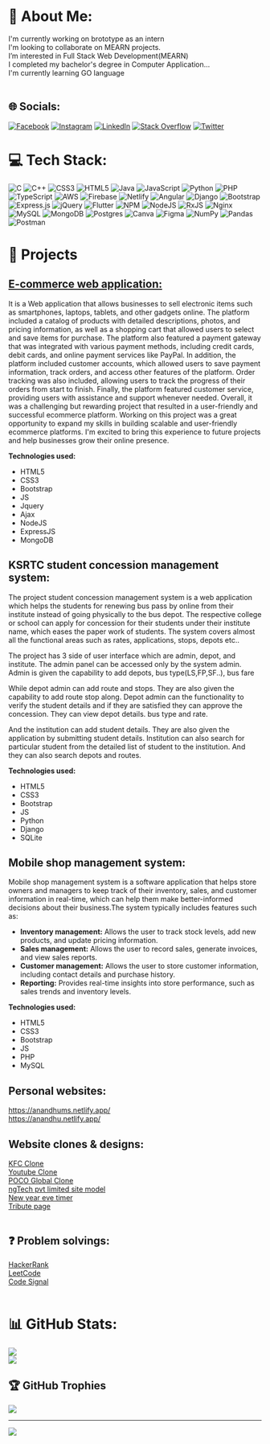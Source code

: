 


<!---
anandhu657/anandhu657 is a ✨ special ✨ repository because its `README.md` (this file) appears on your GitHub profile.
You can click the Preview link to take a look at your changes.
--->
<!-- Hi 👋 My name is ANANDHU M S
============================

FULL STACK Web Developer
-------------
* 👀 I’m interested in Full Stack Web Development(MEARN)
* 🌱 I completed my bachelor's degree in Computer Application...
* 🌍  I'm based in India
* 🖥️  See my portfolio at [Netlify](http://anandhums.netlify.app)
* ✉️  You can contact me at [anandhumeleveettil@gmail.com](mailto:anandhumeleveettil@gmail.com)

### Skills
<p align="left"> -->
<!--Programming languages-->
 <!-- <a href="https://docs.microsoft.com/en-us/cpp/?view=msvc-170" target="_blank" rel="noreferrer"><img src="https://raw.githubusercontent.com/danielcranney/readme-generator/main/public/icons/skills/c-colored.svg" width="36" height="36" alt="C" /></a>&nbsp;&nbsp;<a href="https://docs.microsoft.com/en-us/cpp/?view=msvc-170" target="_blank" rel="noreferrer"><img src="https://raw.githubusercontent.com/danielcranney/readme-generator/main/public/icons/skills/cplusplus-colored.svg" width="36" height="36" alt="C++" /></a>&nbsp;&nbsp;<a href="https://www.oracle.com/java/" target="_blank" rel="noreferrer"><img src="https://raw.githubusercontent.com/danielcranney/readme-generator/main/public/icons/skills/java-colored.svg" width="36" height="36" alt="Java" /></a>&nbsp;&nbsp;<a href="https://www.php.net/" target="_blank" rel="noreferrer"><img src="https://raw.githubusercontent.com/danielcranney/readme-generator/main/public/icons/skills/php-colored.svg" width="36" height="36" alt="PHP" /></a>&nbsp;&nbsp;<a href="https://developer.mozilla.org/en-US/docs/Web/JavaScript" target="_blank" rel="noreferrer"><img src="https://raw.githubusercontent.com/danielcranney/readme-generator/main/public/icons/skills/javascript-colored.svg" width="36" height="36" alt="Javascript" /></a> -->
<!--Programming languages-->
 
<!--front end-->
<!-- <a href="https://developer.mozilla.org/en-US/docs/Glossary/HTML5" target="_blank" rel="noreferrer"><img src="https://raw.githubusercontent.com/danielcranney/readme-generator/main/public/icons/skills/html5-colored.svg" width="36" height="36" alt="HTML5" /></a>&nbsp;<a href="https://www.w3.org/TR/CSS/#css" target="_blank" rel="noreferrer"><img src="https://raw.githubusercontent.com/danielcranney/readme-generator/main/public/icons/skills/css3-colored.svg" width="36" height="36" alt="CSS3" /></a>&nbsp;<a href="https://getbootstrap.com/" target="_blank" rel="noreferrer"><img src="https://raw.githubusercontent.com/danielcranney/readme-generator/main/public/icons/skills/bootstrap-colored.svg" width="36" height="36" alt="Bootstrap" /></a> -->
<!--front end-->
 
<!-- backend  -->
 <!-- <a href="https://nodejs.org" target="_blank" rel="noreferrer"> <img src="https://raw.githubusercontent.com/devicons/devicon/master/icons/nodejs/nodejs-original-wordmark.svg" alt="nodejs" width="40" height="40"/> </a>&nbsp;<a href="https://expressjs.com" target="_blank" rel="noreferrer"> <img src="https://raw.githubusercontent.com/devicons/devicon/master/icons/express/express-original-wordmark.svg" alt="express" width="40" height="40"/> </a>&nbsp;<a href="https://www.nginx.com" target="_blank" rel="noreferrer"> <img src="https://raw.githubusercontent.com/devicons/devicon/master/icons/nginx/nginx-original.svg" alt="nginx" width="40" height="40"/> </a>  -->
 <!-- backend  -->
 
<!--Database-->
 <!-- <a href="https://www.mongodb.com/" target="_blank" rel="noreferrer"> <img src="https://raw.githubusercontent.com/devicons/devicon/master/icons/mongodb/mongodb-original-wordmark.svg" alt="mongodb" width="40" height="40"/> </a>&nbsp;<a href="https://www.mysql.com/" target="_blank" rel="noreferrer"> <img src="https://raw.githubusercontent.com/devicons/devicon/master/icons/mysql/mysql-original-wordmark.svg" alt="mysql" width="40" height="40"/> </a>&nbsp;<a href="https://www.postgresql.org" target="_blank" rel="noreferrer"> <img src="https://raw.githubusercontent.com/devicons/devicon/master/icons/postgresql/postgresql-original-wordmark.svg" alt="postgresql" width="40" height="40"/> </a>   -->
 <!--Database--> 
 
<!--Devops-->
<!-- <a href="https://aws.amazon.com" target="_blank" rel="noreferrer"> <img src="https://raw.githubusercontent.com/devicons/devicon/master/icons/amazonwebservices/amazonwebservices-original-wordmark.svg" alt="aws" width="40" height="40"/> </a>&nbsp;<a href="https://www.gnu.org/software/bash/" target="_blank" rel="noreferrer"> <img src="https://www.vectorlogo.zone/logos/gnu_bash/gnu_bash-icon.svg" alt="bash" width="40" height="40"/> </a>&nbsp;<a href="https://git-scm.com/" target="_blank" rel="noreferrer"> <img src="https://www.vectorlogo.zone/logos/git-scm/git-scm-icon.svg" alt="git" width="40" height="40"/>&nbsp;<a href="https://www.linux.org/" target="_blank" rel="noreferrer"> <img src="https://raw.githubusercontent.com/devicons/devicon/master/icons/linux/linux-original.svg" alt="linux" width="40" height="40"/> </a>  -->
 <!--Devops-->  
  
<!--Software-->
 <!-- <a href="https://www.figma.com/" target="_blank" rel="noreferrer"> <img src="https://www.vectorlogo.zone/logos/figma/figma-icon.svg" alt="figma" width="40" height="40"/> </a>&nbsp;<a href="https://postman.com" target="_blank" rel="noreferrer"> <img src="https://www.vectorlogo.zone/logos/getpostman/getpostman-icon.svg" alt="postman" width="40" height="40"/> </a>&nbsp; -->
 <!--Software-->
  

<!-- <a href="https://www.python.org/" target="_blank" rel="noreferrer"><img src="https://raw.githubusercontent.com/danielcranney/readme-generator/main/public/icons/skills/python-colored.svg" width="36" height="36" alt="Python" /></a> -->
<!-- <a href="https://nodejs.org/en/" target="_blank" rel="noreferrer"><img src="https://raw.githubusercontent.com/danielcranney/readme-generator/main/public/icons/skills/nodejs-colored.svg" width="36" height="36" alt="NodeJS" /></a> -->
<!-- <a href="https://expressjs.com/" target="_blank" rel="noreferrer"><img src="https://raw.githubusercontent.com/danielcranney/readme-generator/main/public/icons/skills/express-colored.svg" width="36" height="36" alt="Express" /></a> -->
<!-- <a href="https://www.mongodb.com/" target="_blank" rel="noreferrer"><img src="https://raw.githubusercontent.com/danielcranney/readme-generator/main/public/icons/skills/mongodb-colored.svg" width="36" height="36" alt="MongoDB" /></a> -->
<!--<a href="https://www.mysql.com/" target="_blank" rel="noreferrer"><img src="https://raw.githubusercontent.com/danielcranney/readme-generator/main/public/icons/skills/mysql-colored.svg" width="36" height="36" alt="MySQL" /></a>-->
<!-- <a href="https://www.adobe.com/uk/products/photoshop.html" target="_blank" rel="noreferrer"><img src="https://raw.githubusercontent.com/danielcranney/readme-generator/main/public/icons/skills/photoshop-colored.svg" width="36" height="36" alt="Photoshop" /></a> -->
<!-- </p> -->


<!-- ### Socials -->

<!-- <p align="left"> <a href="https://www.codepen.io/anandhu657" target="_blank" rel="noreferrer"><img src="https://raw.githubusercontent.com/danielcranney/readme-generator/main/public/icons/socials/codepen.svg" width="32" height="32" /></a> <a href="https://www.dev.to/anandhums" target="_blank" rel="noreferrer"><img src="https://raw.githubusercontent.com/danielcranney/readme-generator/main/public/icons/socials/devdotto.svg" width="32" height="32" /></a> <a href="https://www.facebook.com/profile.php?id=100042475292216" target="_blank" rel="noreferrer"><img src="https://raw.githubusercontent.com/danielcranney/readme-generator/main/public/icons/socials/facebook.svg" width="32" height="32" /></a> <a href="https://www.github.com/anandhu657" target="_blank" rel="noreferrer"><img src="https://raw.githubusercontent.com/danielcranney/readme-generator/main/public/icons/socials/github.svg" width="32" height="32" /></a> <a href="http://www.instagram.com/__aananduu_" target="_blank" rel="noreferrer"><img src="https://raw.githubusercontent.com/danielcranney/readme-generator/main/public/icons/socials/instagram.svg" width="32" height="32" /></a> <a href="https://www.linkedin.com/in/anandhu-ms-76b955201" target="_blank" rel="noreferrer"><img src="https://raw.githubusercontent.com/danielcranney/readme-generator/main/public/icons/socials/linkedin.svg" width="32" height="32" /></a> <a href="https://www.stackoverflow.com/users/16396001/anandhu-ms" target="_blank" rel="noreferrer"><img src="https://raw.githubusercontent.com/danielcranney/readme-generator/main/public/icons/socials/stackoverflow.svg" width="32" height="32" /></a> <a href="https://www.twitter.com/Anandhu21855579" target="_blank" rel="noreferrer"><img src="https://raw.githubusercontent.com/danielcranney/readme-generator/main/public/icons/socials/twitter.svg" width="32" height="32" /></a></p> -->

<!-- <p align="left">
<a href="https://twitter.com/anandhu21855579" target="blank"><img align="center" src="https://raw.githubusercontent.com/rahuldkjain/github-profile-readme-generator/master/src/images/icons/Social/twitter.svg" alt="anandhu21855579" height="30" width="40" /></a>
<a href="https://linkedin.com/in/https://www.linkedin.com/in/anandhu-ms-76b955201/" target="blank"><img align="center" src="https://raw.githubusercontent.com/rahuldkjain/github-profile-readme-generator/master/src/images/icons/Social/linked-in-alt.svg" alt="https://www.linkedin.com/in/anandhu-ms-76b955201/" height="30" width="40" /></a>
</p>

<b>My GitHub Stats</b>

<a href="http://www.github.com/anandhu657"><img src="https://github-readme-stats.vercel.app/api?username=anandhu657&show_icons=true&hide=&count_private=true&title_color=0891b2&text_color=ffffff&icon_color=0891b2&bg_color=1c1917&hide_border=true&show_icons=true" alt="anandhu657's GitHub stats" /></a>

<a href="http://www.github.com/anandhu657"><img src="https://github-readme-streak-stats.herokuapp.com/?user=anandhu657&stroke=ffffff&background=1c1917&ring=0891b2&fire=0891b2&currStreakNum=ffffff&currStreakLabel=0891b2&sideNums=ffffff&sideLabels=ffffff&dates=ffffff&hide_border=true" /></a> -->

<!-- <a href="http://www.github.com/anandhu657"><img src="https://activity-graph.herokuapp.com/graph?username=anandhu657&bg_color=1c1917&color=ffffff&line=0891b2&point=ffffff&area_color=1c1917&area=true&hide_border=true&custom_title=GitHub%20Commits%20Graph" alt="GitHub Commits Graph" /></a> -->
<!-- 
<a href="https://github.com/anandhu657"><img src="https://github-readme-stats.vercel.app/api/top-langs/?username=anandhu657&langs_count=10&title_color=0891b2&text_color=ffffff&icon_color=0891b2&bg_color=1c1917&hide_border=true&locale=en&custom_title=Top%20%Languages" alt="Top Languages" /></a> -->

<!-- New readme -->

# 💫 About Me:
I'm currently working on brototype as an intern<br>I'm looking to collaborate on MEARN projects.<br>I’m interested in Full Stack Web Development(MEARN)<br>I completed my bachelor's degree in Computer Application...<br>I'm currently learning GO language<br><br>


## 🌐 Socials:
[![Facebook](https://img.shields.io/badge/Facebook-%231877F2.svg?logo=Facebook&logoColor=white)](https://www.facebook.com/profile.php?id=100042475292216) [![Instagram](https://img.shields.io/badge/Instagram-%23E4405F.svg?logo=Instagram&logoColor=white)](https://www.instagram.com/__aananduu_/) [![LinkedIn](https://img.shields.io/badge/LinkedIn-%230077B5.svg?logo=linkedin&logoColor=white)](https://www.linkedin.com/in/anandhu-ms-76b955201/) [![Stack Overflow](https://img.shields.io/badge/-Stackoverflow-FE7A16?logo=stack-overflow&logoColor=white)](https://stackoverflow.com/users/16396001/anandhu-ms) [![Twitter](https://img.shields.io/badge/Twitter-%231DA1F2.svg?logo=Twitter&logoColor=white)](https://twitter.com/Anandhu21855579) 

# 💻 Tech Stack:
![C](https://img.shields.io/badge/c-%2300599C.svg?style=plastic&logo=c&logoColor=white) ![C++](https://img.shields.io/badge/c++-%2300599C.svg?style=plastic&logo=c%2B%2B&logoColor=white) ![CSS3](https://img.shields.io/badge/css3-%231572B6.svg?style=plastic&logo=css3&logoColor=white) ![HTML5](https://img.shields.io/badge/html5-%23E34F26.svg?style=plastic&logo=html5&logoColor=white) ![Java](https://img.shields.io/badge/java-%23ED8B00.svg?style=plastic&logo=java&logoColor=white) ![JavaScript](https://img.shields.io/badge/javascript-%23323330.svg?style=plastic&logo=javascript&logoColor=%23F7DF1E) ![Python](https://img.shields.io/badge/python-3670A0?style=plastic&logo=python&logoColor=ffdd54) ![PHP](https://img.shields.io/badge/php-%23777BB4.svg?style=plastic&logo=php&logoColor=white) ![TypeScript](https://img.shields.io/badge/typescript-%23007ACC.svg?style=plastic&logo=typescript&logoColor=white) ![AWS](https://img.shields.io/badge/AWS-%23FF9900.svg?style=plastic&logo=amazon-aws&logoColor=white) ![Firebase](https://img.shields.io/badge/firebase-%23039BE5.svg?style=plastic&logo=firebase) ![Netlify](https://img.shields.io/badge/netlify-%23000000.svg?style=plastic&logo=netlify&logoColor=#00C7B7) ![Angular](https://img.shields.io/badge/angular-%23DD0031.svg?style=plastic&logo=angular&logoColor=white) ![Django](https://img.shields.io/badge/django-%23092E20.svg?style=plastic&logo=django&logoColor=white) ![Bootstrap](https://img.shields.io/badge/bootstrap-%23563D7C.svg?style=plastic&logo=bootstrap&logoColor=white) ![Express.js](https://img.shields.io/badge/express.js-%23404d59.svg?style=plastic&logo=express&logoColor=%2361DAFB) ![jQuery](https://img.shields.io/badge/jquery-%230769AD.svg?style=plastic&logo=jquery&logoColor=white) ![Flutter](https://img.shields.io/badge/Flutter-%2302569B.svg?style=plastic&logo=Flutter&logoColor=white) ![NPM](https://img.shields.io/badge/NPM-%23000000.svg?style=plastic&logo=npm&logoColor=white) ![NodeJS](https://img.shields.io/badge/node.js-6DA55F?style=plastic&logo=node.js&logoColor=white) ![RxJS](https://img.shields.io/badge/rxjs-%23B7178C.svg?style=plastic&logo=reactivex&logoColor=white) ![Nginx](https://img.shields.io/badge/nginx-%23009639.svg?style=plastic&logo=nginx&logoColor=white) ![MySQL](https://img.shields.io/badge/mysql-%2300f.svg?style=plastic&logo=mysql&logoColor=white) ![MongoDB](https://img.shields.io/badge/MongoDB-%234ea94b.svg?style=plastic&logo=mongodb&logoColor=white) ![Postgres](https://img.shields.io/badge/postgres-%23316192.svg?style=plastic&logo=postgresql&logoColor=white) ![Canva](https://img.shields.io/badge/Canva-%2300C4CC.svg?style=plastic&logo=Canva&logoColor=white) 	![Figma](https://img.shields.io/badge/figma-%23F24E1E.svg?style=plastic&logo=figma&logoColor=white) ![NumPy](https://img.shields.io/badge/numpy-%23013243.svg?style=plastic&logo=numpy&logoColor=white) ![Pandas](https://img.shields.io/badge/pandas-%23150458.svg?style=plastic&logo=pandas&logoColor=white) ![Postman](https://img.shields.io/badge/Postman-FF6C37?style=plastic&logo=postman&logoColor=white)

<h1>📎 Projects</h1>
<h2><b><a href="http://elecxo.shop/">E-commerce web application:</a></b></h2>
<p>It is a Web application that allows businesses to sell electronic items such as smartphones, laptops, tablets, and other gadgets online. The platform included a catalog of products with detailed descriptions, photos, and pricing information, as well as a shopping cart that allowed users to select and save items for purchase. The platform also featured a payment gateway that was integrated with various payment methods, including credit cards, debit cards, and online payment services like PayPal. In addition, the platform included customer accounts, which allowed users to save payment information, track orders, and access other features of the platform. Order tracking was also included, allowing users to track the progress of their orders from start to finish. Finally, the platform featured customer service, providing users with assistance and support whenever needed. Overall, it was a challenging but rewarding project that resulted in a user-friendly and successful ecommerce platform. Working on this project was a great opportunity to expand my skills in building scalable and user-friendly ecommerce platforms. I'm excited to bring this experience to future projects and help businesses grow their online presence.</p>
<b>Technologies used:</b>
<ul>
<li>HTML5</li>
<li>CSS3</li>
<li>Bootstrap</li>
<li>JS</li>
<li>Jquery</li>
<li>Ajax</li>
<li>NodeJS</li>
<li>ExpressJS</li>
<li>MongoDB</li>
</ul>

<h2><b>KSRTC student concession management system:</b></h2>
<p>The project student concession management system is a web application which helps the students for renewing bus pass by online from their institute instead of going physically to the bus depot. The respective college or school can apply for concession for their students under their institute name, which eases the paper work of students. The system covers almost all the functional areas such as rates, applications, stops, depots etc..</p>
<p>The project has 3 side of user interface which are admin, depot, and institute. The admin panel can be accessed only by the system admin. Admin is given the capability to add depots, bus type(LS,FP,SF..), bus fare</p>
<p>While depot admin can add route and stops. They are also given the capability to add route stop along. Depot admin can the functionality to verify the student details and if they are satisfied they can approve the concession. They can view depot details. bus type and rate.</p>
<p>And the institution can add student details. They are also given the application by submitting student details. Institution can also search for particular student from the detailed list of student to the institution. And they can also search depots and routes.</p>
<b>Technologies used:</b>
<ul>
<li>HTML5</li>
<li>CSS3</li>
<li>Bootstrap</li>
<li>JS</li>
<li>Python</li>
<li>Django</li>
<li>SQLite</li>
</ul>
<h2><b>Mobile shop management system:</b></h2>
<p>Mobile shop management system is a software application that helps store owners and managers to keep track of their inventory, sales, and customer information in real-time, which can help them make better-informed decisions about their business.The system typically includes features such as:</p>
<ul>
<li><b>Inventory management:</b> Allows the user to track stock levels, add new products, and update pricing information.</li>

<li><b>Sales management:</b> Allows the user to record sales, generate invoices, and view sales reports.</li>

<li><b>Customer management:</b> Allows the user to store customer information, including contact details and purchase history.</li>

<li><b>Reporting:</b> Provides real-time insights into store performance, such as sales trends and inventory levels.</li>
</ul>
<b>Technologies used:</b>
<ul>
<li>HTML5</li>
<li>CSS3</li>
<li>Bootstrap</li>
<li>JS</li>
<li>PHP</li>
<li>MySQL</li>
</ul>

<h2><b>Personal websites:</b></h2>
<a href="https://anandhums.netlify.app/">https://anandhums.netlify.app/</a><br>
<a href="https://anandhu.netlify.app/">https://anandhu.netlify.app/</a><br>

<h2><b>Website clones & designs:</b></h2>
<a href="https://app.netlify.com/sites/kfcs/overview">KFC Clone</a><br>
<a href="https://anandhu657.github.io/youtube-frontend-clone/">Youtube Clone</a><br>
<a href="https://anandhu657.github.io/poco-Frontend-clone/">POCO Global Clone</a><br>
<a href="https://ngtech.netlify.app/">ngTech pvt limited site model</a><br>
<a href="https://codepen.io/anandhu657/full/zYPxQBY">New year eve timer</a><br>
<a href="https://codepen.io/anandhu657/full/abWpPrK">Tribute page</a><br><br>

<h2><b>❓ Problem solvings:</b></h2>
<a href="https://www.hackerrank.com/anandhumeleveet1">HackerRank</a><br>
<a href="https://leetcode.com/anandhumeleveettil/">LeetCode</a><br>
<a href="https://app.codesignal.com/profile/anandhu_m">Code Signal</a><br><br>

# 📊 GitHub Stats:
![](https://github-readme-stats.vercel.app/api?username=anandhu657&theme=dark&hide_border=true&include_all_commits=true&count_private=true)<br/>
![](https://github-readme-streak-stats.herokuapp.com/?user=anandhu657&theme=dark&hide_border=true)<br/>
<!-- ![](https://github-readme-stats.vercel.app/api/top-langs/?username=anandhu657&theme=dark&hide_border=true&include_all_commits=true&count_private=true&layout=compact) -->

## 🏆 GitHub Trophies
![](https://github-profile-trophy.vercel.app/?username=anandhu657&theme=radical&no-frame=false&no-bg=true&margin-w=4)

---
[![](https://visitcount.itsvg.in/api?id=anandhu657&icon=0&color=0)](https://visitcount.itsvg.in)

<!-- Proudly created with GPRM ( https://gprm.itsvg.in ) -->